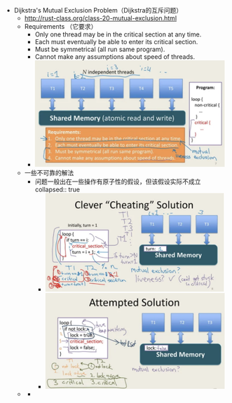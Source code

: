 - Dijkstra's Mutual Exclusion Problem（Dijkstra的互斥问题）
	- http://rust-class.org/class-20-mutual-exclusion.html
	- Requirements （它要求）
		- Only one thread may be in the critical section at any time.
		- Each must eventually be able to enter its critical section.
		- Must be symmetrical (all run same program).
		- Cannot make any assumptions about speed of threads.
		- ![image.png](../assets/image_1670250795719_0.png)
	- 一些不可靠的解法
		- 问题一般出在一些操作有原子性的假设，但该假设实际不成立
		  collapsed:: true
			- ![image.png](../assets/image_1670251931583_0.png)
			- ![image.png](../assets/image_1670251946876_0.png)
	-
		-